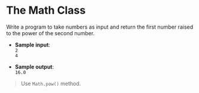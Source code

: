 # The Math Class

Write a program to take numbers as input and return the first number raised to the power of the second number.

- **Sample input**:  
`2`  
`4`  

- **Sample output**:  
`16.0`  

>Use `Math.pow()` method.
